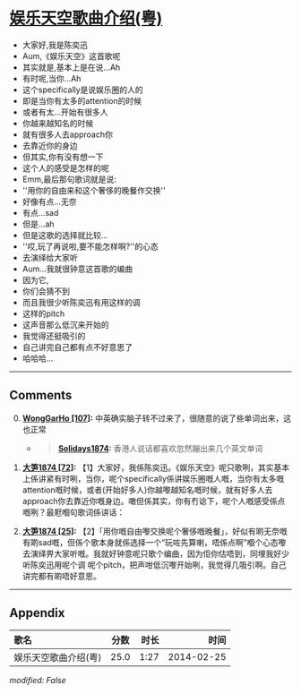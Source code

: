 # [娱乐天空歌曲介绍(粤)](https://music.163.com/song?id=28282176)

* 大家好,我是陈奕迅
* Aum,《娱乐天空》这首歌呢
* 其实就是,基本上是在说...Ah
* 有时呢,当你...Ah
* 这个specifically是说娱乐圈的人的
* 即是当你有太多的attention的时候
* 或者有太...开始有很多人
* 你越来越知名的时候
* 就有很多人去approach你
* 去靠近你的身边
* 但其实,你有没有想一下
* 这个人的感受是怎样的呢
* Emm,最后那句歌词就是说:
* ''用你的自由来和这个奢侈的晚餐作交换''
* 好像有点...无奈
* 有点...sad
* 但是...ah
* 但是这歌的选择就比较...
* ''哎,玩了再说啦,要不能怎样啊?''的心态
* 去演绎给大家听
* Aum...我就很钟意这首歌的编曲
* 因为它,
* 你们会猜不到
* 而且我很少听陈奕迅有用这样的调
* 这样的pitch
* 这声音那么低沉来开始的
* 我觉得还挺吸引的
* 自己讲完自己都有点不好意思了
* 哈哈哈...


---

## Comments
0. **[WongGarHo \[107\]](https://music.163.com/#/user/home?id=35421811):** 中英确实脑子转不过来了，很随意的说了些单词出来，这也正常
	* > **[Solidays1874](https://music.163.com/#/user/home?id=6763029):** 香港人说话都喜欢忽然蹦出来几个英文单词

1. **[大笋1874 \[72\]](https://music.163.com/#/user/home?id=30202781):** 【1】大家好，我係陈奕迅。《娱乐天空》呢只歌咧，其实基本上係讲紧有时咧，当你，呢个specifically係讲娱乐圈嘅人嘅，当你有太多嘅attention嘅时候，或者(开始好多人)你越嚟越知名嘅时候，就有好多人去approach你去靠近你嘅身边。噉但係其实，你有冇谂下，呢个人嘅感受係点嘅咧？最屘嗰句歌词係讲话：

2. **[大笋1874 \[25\]](https://music.163.com/#/user/home?id=30202781):** 【2】「用你嘅自由嚟交换呢个奢侈嘅晚餐」，好似有啲无奈嘅有啲sad嘅，但係个歌本身就係选择一个“玩咗先算喇，唔係点啊”嗰个心态嚟去演绎畀大家听嘅。我就好钟意呢只歌个编曲，因为佢你估唔到，同埋我好少听陈奕迅用呢个调 呢个pitch，把声咁低沉嚟开始咧，我觉得几吸引啊。自己讲完都有啲唔好意思。



---

## Appendix

|歌名|分数|时长|时间|
|:---|:---:|---:|---:|
|娱乐天空歌曲介绍(粤)|25.0|1:27|2014-02-25

*modified: False*